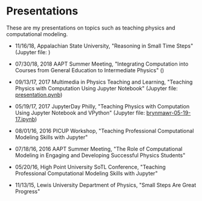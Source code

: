 # Presentations
These are my presentations on topics such as teaching physics and computational modeling.

- 11/16/18, Appalachian State University, "Reasoning in Small Time Steps" (Jupyter file: )

- 07/30/18, 2018 AAPT Summer Meeting, "Integrating Computation into Courses from General Education to Intermediate Physics" ()

- 09/13/17, 2017 Multimedia in Physics Teaching and Learning, "Teaching Physics with Computation Using Jupyter Notebook" (Jupyter file: [presentation.pynb](http://nbviewer.jupyter.org/github/atitus/presentations/blob/master/mptl-09-13-17/presentation.ipynb))

- 05/19/17, 2017 JupyterDay Philly, "Teaching Physics with Computation Using Jupyter Notebook and VPython" (Jupyter file: [brynmawr-05-19-17.ipynb](http://nbviewer.jupyter.org/github/atitus/presentations/blob/master/brynmawr-05-19-17/brynmawr-05-19-17.ipynb))

- 08/01/16, 2016 PICUP Workshop, "Teaching Professional Computational Modeling Skills with Jupyter"

- 07/18/16, 2016 AAPT Summer Meeting, "The Role of Computational Modeling in Engaging and Developing Successful Physics Students"

- 05/20/16, High Point University SoTL Conference, "Teaching Professional Computational Modeling Skills with Jupyter"

- 11/13/15, Lewis University Department of Physics, "Small Steps Are Great Progress"
